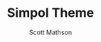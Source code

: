 ---
title: "Simpol Theme"
github: https://github.com/scottmathson/simpol-theme
demo: https://simpol.scottmathson.com/
author: Scott Mathson
ssg:
  - Jekyll
---